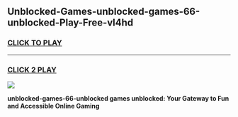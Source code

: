 
## Unblocked-Games-unblocked-games-66-unblocked-Play-Free-vl4hd
<h3>
<a href="https://premium76.site?title=unblocked-games-66-unblocked&ref=09A">CLICK TO PLAY</a></h3>
<hr>

<h3>
<a href="https://premium76.site?title=unblocked-games-66-unblocked&ref=09A">CLICK 2 PLAY</a>
  
</h3>

<a href="https://premium76.site?title=unblocked-games-66-unblocked&ref=09A"><img src="https://clearcache.store/games.png"></a>


**unblocked-games-66-unblocked games unblocked: Your Gateway to Fun and Accessible Online Gaming**
